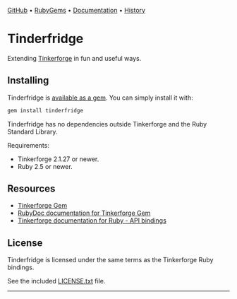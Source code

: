 [GitHub](https://github.com/lllisteu/tinderfridge) • [RubyGems](https://rubygems.org/gems/tinderfridge) • [Documentation](https://www.rubydoc.info/gems/tinderfridge) • [History](History.md)

# Tinderfridge

Extending [Tinkerforge](https://www.tinkerforge.com/) in fun and useful ways.

## Installing

Tinderfridge is [available as a gem](https://rubygems.org/gems/tinderfridge). You can simply install it with:

```bash
gem install tinderfridge
```

Tinderfridge has no dependencies outside Tinkerforge and the Ruby Standard Library.

Requirements:

* Tinkerforge 2.1.27 or newer.
* Ruby 2.5 or newer.

## Resources

* [Tinkerforge Gem](https://rubygems.org/gems/tinkerforge)
* [RubyDoc documentation for Tinkerforge Gem](https://www.rubydoc.info/gems/tinkerforge)
* [Tinkerforge documentation for Ruby - API bindings](https://www.tinkerforge.com/en/doc/Software/API_Bindings_Ruby.html)

## License

Tinderfridge is licensed under the same terms as the Tinkerforge Ruby bindings.

See the included [LICENSE.txt](LICENSE.txt) file.

-----
